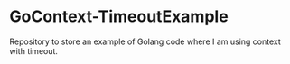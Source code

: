 # GoContext-TimeoutExample
Repository to store an example of Golang code where I am using context with timeout.
